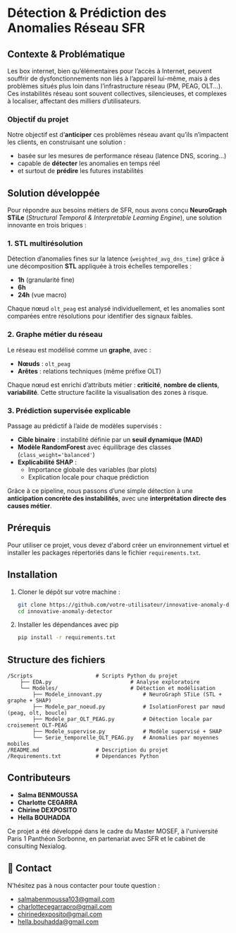 # Détection & Prédiction des Anomalies Réseau SFR

## Contexte & Problématique

Les box internet, bien qu’élémentaires pour l’accès à Internet, peuvent souffrir de dysfonctionnements non liés à l’appareil lui-même, mais à des problèmes situés plus loin dans l’infrastructure réseau (PM, PEAG, OLT...).  
Ces instabilités réseau sont souvent collectives, silencieuses, et complexes à localiser, affectant des milliers d’utilisateurs.

### Objectif du projet

Notre objectif est d’**anticiper** ces problèmes réseau avant qu’ils n’impactent les clients, en construisant une solution :
- basée sur les mesures de performance réseau (latence DNS, scoring…)
- capable de **détecter** les anomalies en temps réel
- et surtout de **prédire** les futures instabilités

## Solution développée

Pour répondre aux besoins métiers de SFR, nous avons conçu **NeuroGraph STiLe** (*Structural Temporal & Interpretable Learning Engine*), une solution innovante en trois briques :

### 1. STL multirésolution
Détection d’anomalies fines sur la latence (`weighted_avg_dns_time`) grâce à une décomposition **STL** appliquée à trois échelles temporelles :
- **1h** (granularité fine)
- **6h**
- **24h** (vue macro)
  
Chaque nœud `olt_peag` est analysé individuellement, et les anomalies sont comparées entre résolutions pour identifier des signaux faibles.

### 2. Graphe métier du réseau
Le réseau est modélisé comme un **graphe**, avec :
- **Nœuds** : `olt_peag`
- **Arêtes** : relations techniques (même préfixe OLT)
  
Chaque nœud est enrichi d’attributs métier : **criticité**, **nombre de clients**, **variabilité**. Cette structure facilite la visualisation des zones à risque.

### 3. Prédiction supervisée explicable
Passage au prédictif à l’aide de modèles supervisés :
- **Cible binaire** : instabilité définie par un **seuil dynamique (MAD)**
- **Modèle RandomForest** avec équilibrage des classes (`class_weight='balanced'`)
- **Explicabilité SHAP** :
  - Importance globale des variables (bar plots)
  - Explication locale pour chaque prédiction

Grâce à ce pipeline, nous passons d’une simple détection à une **anticipation concrète des instabilités**, avec une **interprétation directe des causes métier**.

## Prérequis

Pour utiliser ce projet, vous devez d'abord créer un environnement virtuel et installer les packages répertoriés dans le fichier `requirements.txt`.

## Installation

1. Cloner le dépôt sur votre machine :
   ```bash
   git clone https://github.com/votre-utilisateur/innovative-anomaly-detector.git
   cd innovative-anomaly-detector

2. Installer les dépendances avec pip
   ```bash
   pip install -r requirements.txt

## Structure des fichiers
``` 
/Scripts                    # Scripts Python du projet
    ├── EDA.py                         # Analyse exploratoire
    └── Modèles/                       # Détection et modélisation
        ├── Modele_innovant.py             # NeuroGraph STiLe (STL + graphe + SHAP)
        ├── Modele_par_noeud.py            # IsolationForest par nœud (peag, olt, boucle)
        ├── Modele_par_OLT_PEAG.py         # Détection locale par croisement OLT-PEAG
        ├── Modele_supervise.py            # Modèle supervisé + SHAP
        └── Serie_temporelle_OLT_PEAG.py   # Anomalies par moyennes mobiles
/README.md                  # Description du projet
/Requirements.txt           # Dépendances Python 

```
## Contributeurs
- **Salma BENMOUSSA**
- **Charlotte CEGARRA**
- **Chirine DEXPOSITO**
- **Hella BOUHADDA**

Ce projet a été développé dans le cadre du Master MOSEF, à l'université Paris 1 Panthéon Sorbonne, en partenariat avec SFR et le cabinet de consulting Nexialog.

## 📩 Contact

N'hésitez pas à nous contacter pour toute question :

- salmabenmoussa103@gmail.com 
- charlottecegarrapro@gmail.com
- chirinedexposito@gmail.com
- hella.bouhadda@gmail.com
